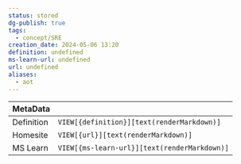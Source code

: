 ```yaml
---
status: stored
dg-publish: true
tags:
  - concept/SRE
creation_date: 2024-05-06 13:20
definition: undefined
ms-learn-url: undefined
url: undefined
aliases:
  - aot
---
```


| MetaData   |                                              |
| ---------- | -------------------------------------------- |
| Definition | `VIEW[{definition}][text(renderMarkdown)]`   |
| Homesite   | `VIEW[{url}][text(renderMarkdown)]`          |
| MS Learn   | `VIEW[{ms-learn-url}][text(renderMarkdown)]` |
